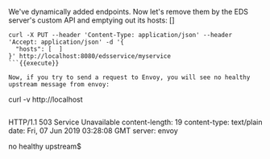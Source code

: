 We've dynamically added endpoints. Now let's remove them by the EDS server's custom API and emptying out its hosts: []

```
curl -X PUT --header 'Content-Type: application/json' --header 'Accept: application/json' -d '{
  "hosts": [  ]
}' http://localhost:8080/edsservice/myservice
```{{execute}}

Now, if you try to send a request to Envoy, you will see no healthy upstream message from envoy:

```
curl -v http://localhost
```{{execute}}

```
HTTP/1.1 503 Service Unavailable
content-length: 19
content-type: text/plain
date: Fri, 07 Jun 2019 03:28:08 GMT
server: envoy

no healthy upstream$
```
